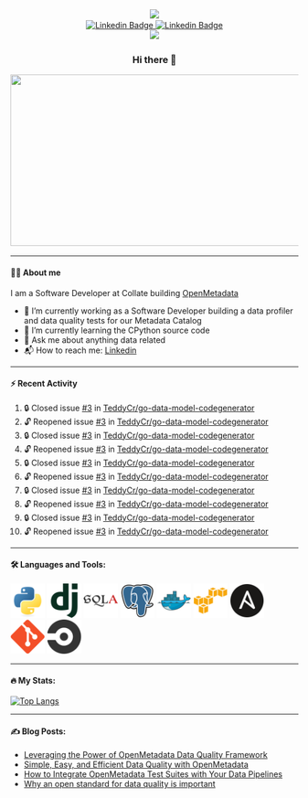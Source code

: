 <div id="header" align="center">
  <img src="https://media.giphy.com/media/5eLDrEaRGHegx2FeF2/giphy.gif" width="100"/>
</div>
<div id="badges" align="center">
  <a href="https://www.linkedin.com/in/teddycrepineau/">
    <img src="https://shields.io/badge/Linkedin-blue?logo=linkedin&logoColor=white&style=for-the-badge" alt="Linkedin Badge"/>
  </a>
  <a href="https://medium.com/@teddycrpineau">
    <img src="https://shields.io/badge/Medium-black?logo=medium&logoColor=white&style=for-the-badge" alt="Linkedin Badge"/>
  </a>
</div>
<div align="center">
  <img src="https://komarev.com/ghpvc/?username=TeddyCr&color=blue&style=flat-square" />
</div>

<h3 align="center">
Hi there 👋
</h3>
<div align="center">
  <img src="https://media.giphy.com/media/L8K62iTDkzGX6/giphy.gif" width="600" height="300"/>
</div>

---

#### :technologist: About me
I am a Software Developer at Collate building <a href="https://open-metadata.org"/>OpenMetadata</a>
- 🔭 I’m currently working as a Software Developer building a data profiler and data quality tests for our Metadata Catalog
- 🐍 I’m currently learning the CPython source code
- 💬 Ask me about anything data related
- 📬 How to reach me: [Linkedin](https://shields.io/badge/Linkedin-blue?logo=linkedin&logoColor=white&style=for-the-badge)

---

#### ⚡️ Recent Activity
<!--START_SECTION:activity-->
1. 🔒 Closed issue [#3](https://github.com/TeddyCr/go-data-model-codegenerator/issues/3) in [TeddyCr/go-data-model-codegenerator](https://github.com/TeddyCr/go-data-model-codegenerator)
2. 🔓 Reopened issue [#3](https://github.com/TeddyCr/go-data-model-codegenerator/issues/3) in [TeddyCr/go-data-model-codegenerator](https://github.com/TeddyCr/go-data-model-codegenerator)
3. 🔒 Closed issue [#3](https://github.com/TeddyCr/go-data-model-codegenerator/issues/3) in [TeddyCr/go-data-model-codegenerator](https://github.com/TeddyCr/go-data-model-codegenerator)
4. 🔓 Reopened issue [#3](https://github.com/TeddyCr/go-data-model-codegenerator/issues/3) in [TeddyCr/go-data-model-codegenerator](https://github.com/TeddyCr/go-data-model-codegenerator)
5. 🔒 Closed issue [#3](https://github.com/TeddyCr/go-data-model-codegenerator/issues/3) in [TeddyCr/go-data-model-codegenerator](https://github.com/TeddyCr/go-data-model-codegenerator)
6. 🔓 Reopened issue [#3](https://github.com/TeddyCr/go-data-model-codegenerator/issues/3) in [TeddyCr/go-data-model-codegenerator](https://github.com/TeddyCr/go-data-model-codegenerator)
7. 🔒 Closed issue [#3](https://github.com/TeddyCr/go-data-model-codegenerator/issues/3) in [TeddyCr/go-data-model-codegenerator](https://github.com/TeddyCr/go-data-model-codegenerator)
8. 🔓 Reopened issue [#3](https://github.com/TeddyCr/go-data-model-codegenerator/issues/3) in [TeddyCr/go-data-model-codegenerator](https://github.com/TeddyCr/go-data-model-codegenerator)
9. 🔒 Closed issue [#3](https://github.com/TeddyCr/go-data-model-codegenerator/issues/3) in [TeddyCr/go-data-model-codegenerator](https://github.com/TeddyCr/go-data-model-codegenerator)
10. 🔓 Reopened issue [#3](https://github.com/TeddyCr/go-data-model-codegenerator/issues/3) in [TeddyCr/go-data-model-codegenerator](https://github.com/TeddyCr/go-data-model-codegenerator)
<!--END_SECTION:activity-->

---

#### :hammer_and_wrench: Languages and Tools:
<div>
   <img src="https://github.com/devicons/devicon/blob/master/icons/python/python-original.svg" width="60" height="60"/>
   <img src="https://github.com/devicons/devicon/blob/master/icons/django/django-plain.svg" width="60" height="60"/>
   <img src="https://github.com/devicons/devicon/blob/master/icons/sqlalchemy/sqlalchemy-original.svg" width="60" height="60"/>
   <img src="https://github.com/devicons/devicon/blob/master/icons/postgresql/postgresql-original.svg" width="60" height="60"/>
   <img src="https://github.com/devicons/devicon/blob/master/icons/docker/docker-original.svg" width="60" height="60"/>
   <img src="https://github.com/devicons/devicon/blob/master/icons/amazonwebservices/amazonwebservices-original.svg" width="60" height="60"/>
   <img src="https://github.com/devicons/devicon/blob/master/icons/ansible/ansible-original.svg" width="60" height="60"/>
   <img src="https://github.com/devicons/devicon/blob/master/icons/git/git-original.svg" width="60" height="60"/>
   <img src="https://github.com/devicons/devicon/blob/master/icons/circleci/circleci-plain.svg" width="60" height="60"/>
</div>

---

#### 🔥 My Stats:
[![Top Langs](https://github-readme-stats.vercel.app/api/top-langs/?username=TeddyCr&layout=compact&hide=javascript,html,css)](https://github.com/anuraghazra/github-readme-stats)

---

#### ✍️ Blog Posts:
<!-- BLOG-POST-LIST:START -->
- [Leveraging the Power of OpenMetadata Data Quality Framework](https://blog.open-metadata.org/leveraging-the-power-of-openmetadata-data-quality-framework-385ba2d8eaf?source=rss-16e0670af08f------2)
- [Simple, Easy, and Efficient Data Quality with OpenMetadata](https://blog.open-metadata.org/simple-easy-and-efficient-data-quality-with-openmetadata-1c4e7d329364?source=rss-16e0670af08f------2)
- [How to Integrate OpenMetadata Test Suites with Your Data Pipelines](https://blog.open-metadata.org/how-to-integrate-openmetadata-test-suites-with-your-data-pipelines-d83fb55fa494?source=rss-16e0670af08f------2)
- [Why an open standard for data quality is important](https://blog.open-metadata.org/why-are-we-building-a-data-quality-standard-1753fae87259?source=rss-16e0670af08f------2)
<!-- BLOG-POST-LIST:END -->
